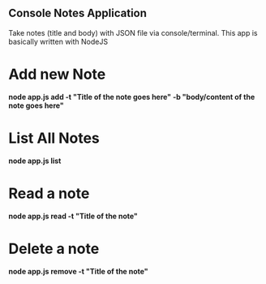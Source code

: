 ## Console Notes Application
Take notes (title and body) with JSON file via console/terminal. This app is basically written with NodeJS

# Add new Note
**node app.js add -t "Title of the note goes here" -b "body/content of the note goes here"**

# List All Notes
**node app.js list**

# Read a note
**node app.js read -t "Title of the note"**

# Delete a note
**node app.js remove -t "Title of the note"**